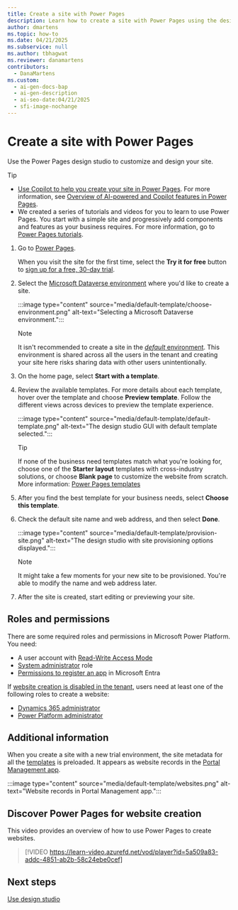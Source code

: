 ```yaml
---
title: Create a site with Power Pages
description: Learn how to create a site with Power Pages using the design studio and customize it to meet your business needs.
author: dmartens
ms.topic: how-to
ms.date: 04/21/2025
ms.subservice: null
ms.author: tbhagwat
ms.reviewer: danamartens
contributors:
  - DanaMartens
ms.custom:
  - ai-gen-docs-bap
  - ai-gen-description
  - ai-seo-date:04/21/2025
  - sfi-image-nochange
---
```


# Create a site with Power Pages

Use the Power Pages design studio to customize and design your site. 

> [!TIP]
>
> - [Use Copilot to help you create your site in Power Pages](create-site-copilot.md). For more information, see [Overview of AI-powered and Copilot features in Power Pages](../configure/ai-copilot-overview.md).
> - We created a series of tutorials and videos for you to learn to use Power Pages. You start with a simple site and progressively add components and features as your business requires. For more information, go to [Power Pages tutorials](tutorial-overview.md).

1. Go to [Power Pages](https://make.powerpages.microsoft.com/).

    When you visit the site for the first time, select the **Try it for free** button to [sign up for a free, 30-day trial](trial-signup.md).

1. Select the [Microsoft Dataverse environment](/power-platform/admin/environments-overview) where you'd like to create a site.

    :::image type="content" source="media/default-template/choose-environment.png" alt-text="Selecting a Microsoft Dataverse environment.":::

    > [!NOTE]
    > It isn't recommended to create a site in the [*default* environment](/power-platform/admin/environments-overview#the-default-environment). This environment is shared across all the users in the tenant and creating your site here risks sharing data with other users unintentionally.

1. On the home page, select **Start with a template**.

1. Review the available templates. For more details about each template, hover over the template and choose **Preview template**. Follow the different views across devices to preview the template experience.

    :::image type="content" source="media/default-template/default-template.png" alt-text="The design studio GUI with default template selected.":::

    > [!TIP]
    > If none of the business need templates match what you're looking for, choose one of the **Starter layout** templates with cross-industry solutions, or choose **Blank page** to customize the website from scratch. More information: [Power Pages templates](../templates/index.md)

1. After you find the best template for your business needs, select **Choose this template**.

1. Check the default site name and web address, and then select **Done**.

    :::image type="content" source="media/default-template/provision-site.png" alt-text="The design studio with site provisioning options displayed.":::

    > [!NOTE]
    > It might take a few moments for your new site to be provisioned. You're able to modify the name and web address later.

1. After the site is created, start editing or previewing your site.

## Roles and permissions

There are some required roles and permissions in Microsoft Power Platform. You need:

 - A user account with [Read-Write Access Mode](/power-pages/admin/admin-roles#read-write-access-mode)
 - [System administrator](/power-pages/admin/admin-roles#system-administrator) role
 - [Permissions to register an app](/azure/active-directory/develop/howto-create-service-principal-portal#permissions-required-for-registering-an-app) in Microsoft Entra

If [website creation is disabled in the tenant](/power-apps/maker/portals/control-portal-creation), users need at least one of the following roles to create a website:

 - [Dynamics 365 administrator](/power-pages/admin/admin-roles#dynamics-365-administrator)
 - [Power Platform administrator](/power-pages/admin/admin-roles#power-platform-administrator)

## Additional information

When you create a site with a new trial environment, the site metadata for all the [templates](../templates/index.md) is preloaded. It appears as website records in the [Portal Management app](../configure/portal-management-app.md).

:::image type="content" source="media/default-template/websites.png" alt-text="Website records in Portal Management app.":::

## Discover Power Pages for website creation

This video provides an overview of how to use Power Pages to create websites.<br />

> [!VIDEO https://learn-video.azurefd.net/vod/player?id=5a509a83-addc-4851-ab2b-58c24ebe0cef]

## Next steps

[Use design studio](use-design-studio.md)
